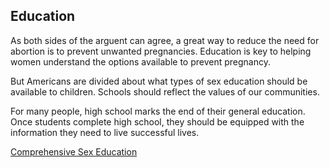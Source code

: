 ## Education

As both sides of the arguent can agree, a great way to reduce the need for abortion is to prevent unwanted pregnancies. Education is key to helping women understand the options available to prevent pregnancy. 

But Americans are divided about what types of sex education should be available to children. Schools should reflect the values of our communities. 

For many people, high school marks the end of their general education. Once students complete high school, they should be equipped with the information they need to live successful lives. 

[Comprehensive Sex Education](https://www.newswise.com/articles/comprehensive-sex-education-might-reduce-teen-pregnancies) 